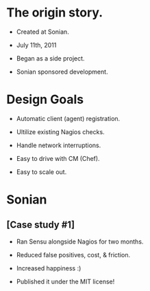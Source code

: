 <!SLIDE transition=scrollUp>
# The origin story.

<!SLIDE bullets transition=scrollUp>
* Created at Sonian.

* July 11th, 2011

* Began as a side project.

* Sonian sponsored development.

<!SLIDE center bullets incremental>
# Design Goals

* Automatic client (agent) registration.

* Ultilize existing Nagios checks.

* Handle network interruptions.

* Easy to drive with CM (Chef).

* Easy to scale out.

<!SLIDE center bullets incremental transition=scrollLeft>
# Sonian

## [Case study #1]

* Ran Sensu alongside Nagios for two months.

* Reduced false positives, cost, & friction.

* Increased happiness :)

* Published it under the MIT license!
